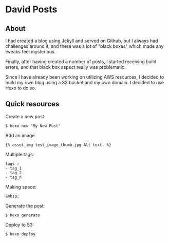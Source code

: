 # David Posts

## About
I had created a blog using Jekyll and served on Github, but I always had challenges around it, and there was a lot of "black boxes" which made any tweaks feel mysterious.

Finally, after having created a number of posts, I started receiving build errors, and that black box aspect really was problematic.

Since I have already been working on utilizing AWS resources, I decided to build my own blog using a S3 bucket and my own domain. I decided to use Hexo to do so.

## Quick resources

Create a new post
```
$ hexo new "My New Post"
```
Add an image
```
{% asset_img test_image_thumb.jpg Alt text. %}
```
Multiple tags:
```
tags :
- tag_1
- tag_2
- tag_n
```
Making space:
```
&nbsp;
```
Generate the post:
```
$ hexo generate
```

Deploy to S3:
```
$ hexo deploy
```

